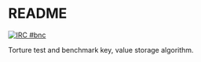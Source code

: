 README
======

[![IRC #bnc](https://www.irccloud.com/invite-svg?channel=%23bnc&amp;hostname=irc.mozilla.org&amp;port=6667)](https://www.irccloud.com/invite?channel=%23bnc&amp;hostname=irc.mozilla.org&amp;port=6667)

Torture test and benchmark key, value storage algorithm.
